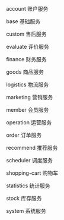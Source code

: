 account 账户服务

base 基础服务

custom 售后服务

evaluate 评价服务

finance 财务服务

goods 商品服务

logistics 物流服务

marketing 营销服务

member 会员服务

operation  运营服务

order 订单服务

recommend 推荐服务

scheduler 调度服务

shopping-cart 购物车

statistics 统计服务

stock 库存服务

system 系统服务